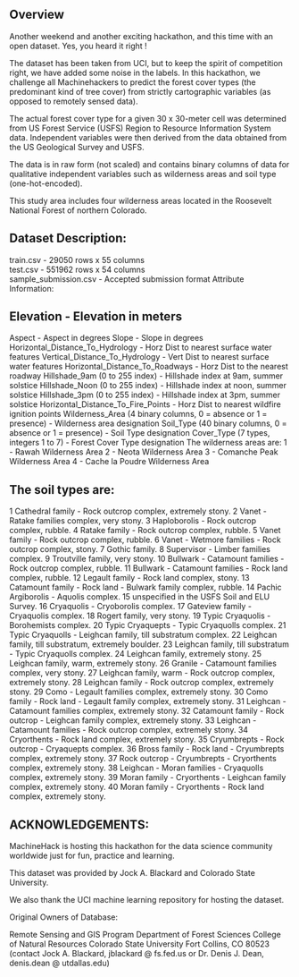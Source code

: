 ## Overview
Another weekend and another exciting hackathon, and this time with an open dataset. Yes, you heard it right !

The dataset has been taken from UCI, but to keep the spirit of competition right, we have added some noise in the labels. In this hackathon, we challenge all Machinehackers to predict the forest cover types (the predominant kind of tree cover) from strictly cartographic variables (as opposed to remotely sensed data).

The actual forest cover type for a given 30 x 30-meter cell was determined from US Forest Service (USFS) Region to Resource Information System data. Independent variables were then derived from the data obtained from the US Geological Survey and USFS.

The data is in raw form (not scaled) and contains binary columns of data for qualitative independent variables such as wilderness areas and soil type (one-hot-encoded). 

This study area includes four wilderness areas located in the Roosevelt National Forest of northern Colorado.
## Dataset Description:

train.csv - 29050 rows x 55 columns  
test.csv - 551962 rows x 54 columns  
sample_submission.csv - Accepted submission format 
Attribute Information:

## Elevation - Elevation in meters
Aspect - Aspect in degrees
Slope - Slope in degrees
Horizontal_Distance_To_Hydrology - Horz Dist to nearest surface water features
Vertical_Distance_To_Hydrology - Vert Dist to nearest surface water features
Horizontal_Distance_To_Roadways - Horz Dist to the nearest roadway
Hillshade_9am (0 to 255 index) - Hillshade index at 9am, summer solstice
Hillshade_Noon (0 to 255 index) - Hillshade index at noon, summer solstice
Hillshade_3pm (0 to 255 index) - Hillshade index at 3pm, summer solstice
Horizontal_Distance_To_Fire_Points - Horz Dist to nearest wildfire ignition points
Wilderness_Area (4 binary columns, 0 = absence or 1 = presence) - Wilderness area designation
Soil_Type (40 binary columns, 0 = absence or 1 = presence) - Soil Type designation
Cover_Type (7 types, integers 1 to 7) - Forest Cover Type designation
The wilderness areas are:
1 - Rawah Wilderness Area
2 - Neota Wilderness Area
3 - Comanche Peak Wilderness Area
4 - Cache la Poudre Wilderness Area
## The soil types are:
1 Cathedral family - Rock outcrop complex, extremely stony.
2 Vanet - Ratake families complex, very stony.
3 Haploborolis - Rock outcrop complex, rubble.
4 Ratake family - Rock outcrop complex, rubble.
5 Vanet family - Rock outcrop complex, rubble.
6 Vanet - Wetmore families - Rock outcrop complex, stony.
7 Gothic family.
8 Supervisor - Limber families complex.
9 Troutville family, very stony.
10 Bullwark - Catamount families - Rock outcrop complex, rubble.
11 Bullwark - Catamount families - Rock land complex, rubble.
12 Legault family - Rock land complex, stony.
13 Catamount family - Rock land - Bulwark family complex, rubble.
14 Pachic Argiborolis - Aquolis complex.
15 unspecified in the USFS Soil and ELU Survey.
16 Cryaquolis - Cryoborolis complex.
17 Gateview family - Cryaquolis complex.
18 Rogert family, very stony.
19 Typic Cryaquolis - Borohemists complex.
20 Typic Cryaquepts - Typic Cryaquolls complex.
21 Typic Cryaquolls - Leighcan family, till substratum complex.
22 Leighcan family, till substratum, extremely boulder.
23 Leighcan family, till substratum - Typic Cryaquolls complex.
24 Leighcan family, extremely stony.
25 Leighcan family, warm, extremely stony.
26 Granile - Catamount families complex, very stony.
27 Leighcan family, warm - Rock outcrop complex, extremely stony.
28 Leighcan family - Rock outcrop complex, extremely stony.
29 Como - Legault families complex, extremely stony.
30 Como family - Rock land - Legault family complex, extremely stony.
31 Leighcan - Catamount families complex, extremely stony.
32 Catamount family - Rock outcrop - Leighcan family complex, extremely stony.
33 Leighcan - Catamount families - Rock outcrop complex, extremely stony.
34 Cryorthents - Rock land complex, extremely stony.
35 Cryumbrepts - Rock outcrop - Cryaquepts complex.
36 Bross family - Rock land - Cryumbrepts complex, extremely stony.
37 Rock outcrop - Cryumbrepts - Cryorthents complex, extremely stony.
38 Leighcan - Moran families - Cryaquolls complex, extremely stony.
39 Moran family - Cryorthents - Leighcan family complex, extremely stony.
40 Moran family - Cryorthents - Rock land complex, extremely stony.
## ACKNOWLEDGEMENTS:

MachineHack is hosting this hackathon for the data science community worldwide just for fun, practice and learning. 

This dataset was provided by Jock A. Blackard and Colorado State University. 

We also thank the UCI machine learning repository for hosting the dataset.

Original Owners of Database:

Remote Sensing and GIS Program
Department of Forest Sciences
College of Natural Resources
Colorado State University
Fort Collins, CO 80523
(contact Jock A. Blackard, jblackard @ fs.fed.us or Dr. Denis J. Dean, denis.dean @ utdallas.edu)
